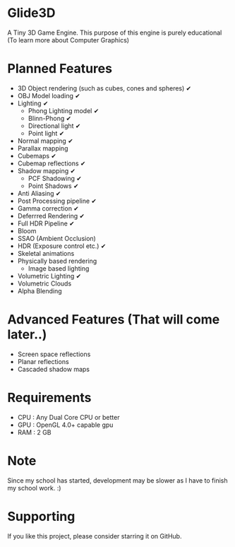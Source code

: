 # Glide3D
A Tiny 3D Game Engine. This purpose of this engine is purely educational (To learn more about Computer Graphics)

# Planned Features
- 3D Object rendering (such as cubes, cones and spheres)  ✔
- OBJ Model loading ✔
- Lighting ✔
  - Phong Lighting model ✔
  - Blinn-Phong ✔
  - Directional light ✔
  - Point light ✔
- Normal mapping  ✔
- Parallax mapping
- Cubemaps ✔
- Cubemap reflections ✔
- Shadow mapping ✔
  - PCF Shadowing ✔
  - Point Shadows ✔
- Anti Aliasing ✔
- Post Processing pipeline ✔
- Gamma correction ✔
- Deferrred Rendering ✔
- Full HDR Pipeline ✔
- Bloom
- SSAO (Ambient Occlusion)
- HDR (Exposure control etc.) ✔
- Skeletal animations
- Physically based rendering
  - Image based lighting
- Volumetric Lighting ✔
- Volumetric Clouds 
- Alpha Blending

# Advanced Features (That will come later..)
- Screen space reflections
- Planar reflections
- Cascaded shadow maps

# Requirements 
- CPU : Any Dual Core CPU or better
- GPU : OpenGL 4.0+ capable gpu 
- RAM : 2 GB 

# Note 
Since my school has started, development may be slower as I have to finish my school work. :)

# Supporting
If you like this project, please consider starring it on GitHub.
